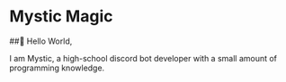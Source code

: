# Mystic Magic


##👋 Hello World, 

I am Mystic, a high-school discord bot developer with a small amount of programming knowledge.
